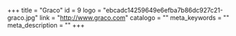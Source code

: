 +++
title = "Graco"
id = 9
logo = "ebcadc14259649e6efba7b86dc927c21-graco.jpg"
link = "http://www.graco.com"
catalogo = ""
meta_keywords = ""
meta_description = ""
+++
